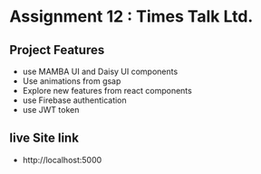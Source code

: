 
# Assignment 12 : Times Talk Ltd.





## Project  Features

- use MAMBA UI and Daisy UI components
- Use animations from  gsap
- Explore new features from react components
- use Firebase authentication
- use JWT token 


## live Site link
- http://localhost:5000